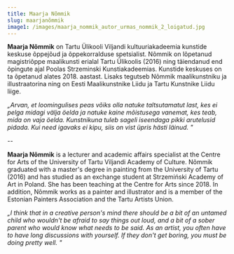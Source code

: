 ```yaml
---
title: Maarja Nõmmik
slug: maarjanõmmik
image1: /images/maarja_nommik_autor_urmas_nommik_2_loigatud.jpg
---
```

**Maarja Nõmmik** on Tartu Ülikooli Viljandi kultuuriakadeemia kunstide keskuse õppejõud ja õppekorralduse spetsialist. Nõmmik on lõpetanud magistriõppe maalikunsti erialal Tartu Ülikoolis (2016) ning täiendanud end õpingute ajal Poolas Strzeminski Kunstiakadeemias. Kunstide keskuses on ta õpetanud alates 2018. aastast. Lisaks tegutseb Nõmmik maalikunstniku ja illustraatorina ning on Eesti Maalikunstnike Liidu ja Tartu Kunstnike Liidu liige. 

_„Arvan, et loomingulises peas võiks olla natuke taltsutamatut last, kes ei pelga midagi välja öelda ja natuke kaine mõistusega vanemat, kes teab, mida on vaja öelda. Kunstnikuna tuleb sageli iseendaga pikki arutelusid pidada. Kui need igavaks ei kipu, siis on vist üpris hästi läinud."_

\--

**Maarja Nõmmik** is a lecturer and academic affairs specialist at the Centre for Arts of the University of Tartu Viljandi Academy of Culture. Nõmmik graduated with a master's degree in painting from the University of Tartu (2016) and has studied as an exchange student at Strzemiński Academy of Art in Poland. She has been teaching at the Centre for Arts since 2018. In addition, Nõmmik works as a painter and illustrator and is a member of the Estonian Painters Association and the Tartu Artists Union.

_„I think that in a creative person's mind there should be a bit of an untamed child who wouldn't be afraid to say things out loud, and a bit of a sober parent who would know what needs to be said. As an artist, you often have to have long discussions with yourself. If they don't get boring, you must be doing pretty well."_
